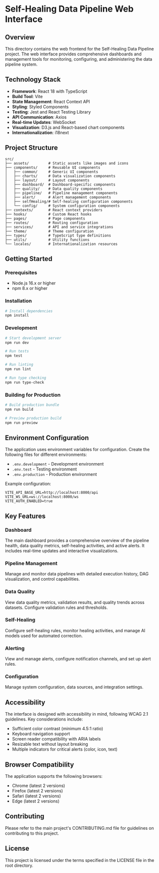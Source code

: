 # Self-Healing Data Pipeline Web Interface

## Overview

This directory contains the web frontend for the Self-Healing Data Pipeline project. The web interface provides comprehensive dashboards and management tools for monitoring, configuring, and administering the data pipeline system.

## Technology Stack

- **Framework**: React 18 with TypeScript
- **Build Tool**: Vite
- **State Management**: React Context API
- **Styling**: Styled Components
- **Testing**: Jest and React Testing Library
- **API Communication**: Axios
- **Real-time Updates**: WebSocket
- **Visualization**: D3.js and React-based chart components
- **Internationalization**: i18next

## Project Structure

```
src/
├── assets/         # Static assets like images and icons
├── components/     # Reusable UI components
│   ├── common/     # Generic UI components
│   ├── charts/     # Data visualization components
│   ├── layout/     # Layout components
│   ├── dashboard/  # Dashboard-specific components
│   ├── quality/    # Data quality components
│   ├── pipeline/   # Pipeline management components
│   ├── alert/      # Alert management components
│   ├── selfHealing/# Self-healing configuration components
│   └── config/     # System configuration components
├── contexts/       # React context providers
├── hooks/          # Custom React hooks
├── pages/          # Page components
├── routes/         # Routing configuration
├── services/       # API and service integrations
├── theme/          # Theme configuration
├── types/          # TypeScript type definitions
├── utils/          # Utility functions
└── locales/        # Internationalization resources
```

## Getting Started

### Prerequisites

- Node.js 16.x or higher
- npm 8.x or higher

### Installation

```bash
# Install dependencies
npm install
```

### Development

```bash
# Start development server
npm run dev

# Run tests
npm test

# Run linting
npm run lint

# Run type checking
npm run type-check
```

### Building for Production

```bash
# Build production bundle
npm run build

# Preview production build
npm run preview
```

## Environment Configuration

The application uses environment variables for configuration. Create the following files for different environments:

- `.env.development` - Development environment
- `.env.test` - Testing environment
- `.env.production` - Production environment

Example configuration:

```
VITE_API_BASE_URL=http://localhost:8000/api
VITE_WS_URL=ws://localhost:8000/ws
VITE_AUTH_ENABLED=true
```

## Key Features

### Dashboard

The main dashboard provides a comprehensive overview of the pipeline health, data quality metrics, self-healing activities, and active alerts. It includes real-time updates and interactive visualizations.

### Pipeline Management

Manage and monitor data pipelines with detailed execution history, DAG visualization, and control capabilities.

### Data Quality

View data quality metrics, validation results, and quality trends across datasets. Configure validation rules and thresholds.

### Self-Healing

Configure self-healing rules, monitor healing activities, and manage AI models used for automated correction.

### Alerting

View and manage alerts, configure notification channels, and set up alert rules.

### Configuration

Manage system configuration, data sources, and integration settings.

## Accessibility

The interface is designed with accessibility in mind, following WCAG 2.1 guidelines. Key considerations include:

- Sufficient color contrast (minimum 4.5:1 ratio)
- Keyboard navigation support
- Screen reader compatibility with ARIA labels
- Resizable text without layout breaking
- Multiple indicators for critical alerts (color, icon, text)

## Browser Compatibility

The application supports the following browsers:

- Chrome (latest 2 versions)
- Firefox (latest 2 versions)
- Safari (latest 2 versions)
- Edge (latest 2 versions)

## Contributing

Please refer to the main project's CONTRIBUTING.md file for guidelines on contributing to this project.

## License

This project is licensed under the terms specified in the LICENSE file in the root directory.